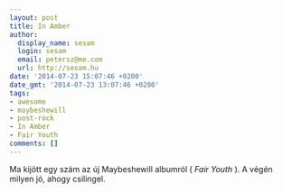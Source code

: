 ```yaml
---
layout: post
title: In Amber
author:
  display_name: sesam
  login: sesam
  email: petersz@me.com
  url: http://sesam.hu
date: '2014-07-23 15:07:46 +0200'
date_gmt: '2014-07-23 13:07:46 +0200'
tags:
- awesome
- maybeshewill
- post-rock
- In Amber
- Fair Youth
comments: []
---
```


Ma kijött egy szám az új Maybeshewill albumról ( _Fair Youth_ ). A végén milyen jó, ahogy csilingel.
